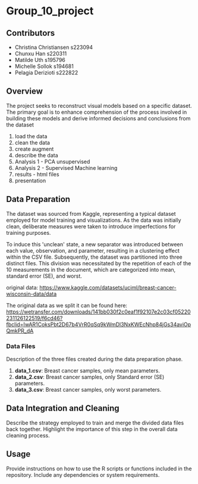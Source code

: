 # Group_10_project
## Contributors

- Christina Christiansen s223094
- Chunxu Han s220311
- Matilde Uth s195796
- Michelle Sollok s194681
- Pelagia Derizioti s222822

## Overview
The project seeks to reconstruct visual models based on a specific dataset. The primary goal is to enhance comprehension of the process involved in building these models and derive informed decisions and conclusions from the dataset


1. load the data
2. clean the data
3. create augment
4. describe the data
5. Analysis 1 - PCA unsupervised
6. Analysis 2 - Supervised Machine learning
7. results - html files
8. presentation

## Data Preparation

The dataset was sourced from Kaggle, representing a typical dataset employed for model training and visualizations. As the data was initially clean, deliberate measures were taken to introduce imperfections for training purposes.

To induce this 'unclean' state, a new separator was introduced between each value, observation, and parameter, resulting in a clustering effect within the CSV file. Subsequently, the dataset was partitioned into three distinct files. This division was necessitated by the repetition of each of the 10 measurements in the document, which are categorized into mean, standard error (SE), and worst.

original data: https://www.kaggle.com/datasets/uciml/breast-cancer-wisconsin-data/data 

The original data as we split it can be found here: https://wetransfer.com/downloads/141bb030f2c0eaf1f92107e2c03cf05220231126122519/f6cd46?fbclid=IwAR1CoksPbt2D67b4VrR0qSq9kWmDl3NxKWEcNhp84jGs34aviOpQmkPR_dA 

### Data Files

Description of the three files created during the data preparation phase.

1. **data_1.csv**: Breast cancer samples, only mean parameters.
2. **data_2.csv**: Breast cancer samples, only Standard error (SE) parameters.
3. **data_3.csv**: Breast cancer samples, only worst parameters.

## Data Integration and Cleaning

Describe the strategy employed to train and merge the divided data files back together. Highlight the importance of this step in the overall data cleaning process.

## Usage

Provide instructions on how to use the R scripts or functions included in the repository. Include any dependencies or system requirements.



